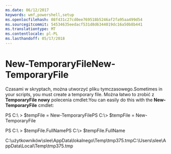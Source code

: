 ```yaml
---
ms.date: 06/12/2017
keywords: wmf,powershell,setup
ms.openlocfilehash: 08f431c27cd0ee769518b5246af2fa95aa499d54
ms.sourcegitcommit: 54534635eedacf531d8d6344019dc16a50b8b441
ms.translationtype: MT
ms.contentlocale: pl-PL
ms.lasthandoff: 05/17/2018
---
```

# <a name="new-temporaryfile"></a><span data-ttu-id="9103a-102">New-TemporaryFile</span><span class="sxs-lookup"><span data-stu-id="9103a-102">New-TemporaryFile</span></span>
<span data-ttu-id="9103a-103">Czasami w skryptach, można utworzyć pliku tymczasowego.</span><span class="sxs-lookup"><span data-stu-id="9103a-103">Sometimes in your scripts, you must create a temporary file.</span></span> <span data-ttu-id="9103a-104">Można łatwo to zrobić z **TemporaryFile nowy** polecenia cmdlet:</span><span class="sxs-lookup"><span data-stu-id="9103a-104">You can easily do this with the **New-TemporaryFile** cmdlet:</span></span>

<span data-ttu-id="9103a-105">PS C:\\ &gt; $tempFile = New-TemporaryFile</span><span class="sxs-lookup"><span data-stu-id="9103a-105">PS C:\\&gt; $tempFile = New-TemporaryFile</span></span>

<span data-ttu-id="9103a-106">PS C:\\ &gt; $tempFile.FullName</span><span class="sxs-lookup"><span data-stu-id="9103a-106">PS C:\\&gt; $tempFile.FullName</span></span>

<span data-ttu-id="9103a-107">C:\\użytkowników\\slee\\AppData\\lokalnego\\Temp\\tmp375.tmp</span><span class="sxs-lookup"><span data-stu-id="9103a-107">C:\\Users\\slee\\AppData\\Local\\Temp\\tmp375.tmp</span></span>

